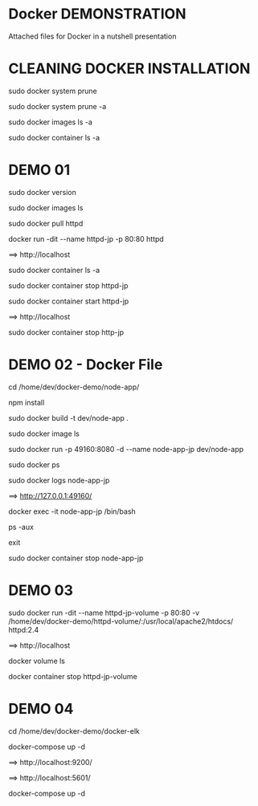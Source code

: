 Docker DEMONSTRATION
==========================================================
Attached files for Docker in a nutshell presentation

CLEANING DOCKER INSTALLATION
==========================================================

sudo docker system prune

sudo docker system prune -a

sudo docker images ls -a

sudo docker container ls -a


DEMO 01
==========================================================

sudo docker version

sudo docker images ls

sudo docker pull httpd

docker run -dit --name httpd-jp -p 80:80 httpd

==> http://localhost

sudo docker container ls -a

sudo docker container stop httpd-jp

sudo docker container start httpd-jp

==> http://localhost

sudo docker container stop http-jp


DEMO 02 - Docker File
==========================================================

cd /home/dev/docker-demo/node-app/

npm install

sudo docker build -t dev/node-app .

sudo docker image ls

sudo docker run -p 49160:8080 -d --name node-app-jp dev/node-app

sudo docker ps

sudo docker logs node-app-jp

==> http://127.0.0.1:49160/

docker exec -it node-app-jp /bin/bash

ps -aux

exit

sudo docker container stop node-app-jp


DEMO 03
==========================================================

sudo docker run -dit --name httpd-jp-volume -p 80:80 -v /home/dev/docker-demo/httpd-volume/:/usr/local/apache2/htdocs/ httpd:2.4

==> http://localhost

docker volume ls

docker container stop httpd-jp-volume


DEMO 04
==========================================================

cd /home/dev/docker-demo/docker-elk

docker-compose up -d

==> http://localhost:9200/

==> http://localhost:5601/

docker-compose up -d
